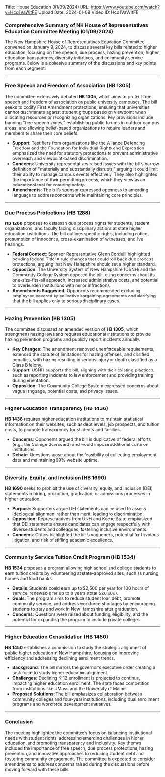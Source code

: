 Title: House Education (01/09/2024)
URL: https://www.youtube.com/watch?v=Hcd1VaWItFE
Upload Date: 2024-01-09
Video ID: Hcd1VaWItFE

### Comprehensive Summary of NH House of Representatives Education Committee Meeting (01/09/2024)

The New Hampshire House of Representatives Education Committee convened on January 9, 2024, to discuss several key bills related to higher education, focusing on free speech, due process, hazing prevention, higher education transparency, diversity initiatives, and community service programs. Below is a cohesive summary of the discussions and key points from each segment:

---

### **Free Speech and Freedom of Association (HB 1305)**  
The committee extensively debated **HB 1305**, which aims to protect free speech and freedom of association on public university campuses. The bill seeks to codify First Amendment protections, ensuring that universities cannot discriminate against student groups based on viewpoint when allocating resources or recognizing organizations. Key provisions include banning "free speech zones," establishing public forums in outdoor campus areas, and allowing belief-based organizations to require leaders and members to share their core beliefs.  

- **Support**: Testifiers from organizations like the Alliance Defending Freedom and the Foundation for Individual Rights and Expression emphasized the need for statutory protections to prevent administrative overreach and viewpoint-based discrimination.
- **Concerns**: University representatives raised issues with the bill’s narrow definition of "materially and substantially disrupts," arguing it could limit their ability to manage campus events effectively. They also highlighted the importance of their permitting process, which they view as an educational tool for ensuring safety.
- **Amendments**: The bill’s sponsor expressed openness to amending language to address concerns while maintaining core principles.

---

### **Due Process Protections (HB 1288)**  
**HB 1288** proposes to establish due process rights for students, student organizations, and faculty facing disciplinary actions at state higher education institutions. The bill outlines specific rights, including notice, presumption of innocence, cross-examination of witnesses, and live hearings.  

- **Federal Context**: Sponsor Representative Glenn Cordelli highlighted pending federal Title IX rule changes that could roll back due process protections, arguing that New Hampshire should set a higher standard.
- **Opposition**: The University System of New Hampshire (USNH) and the Community College System opposed the bill, citing concerns about its one-size-fits-all approach, increased administrative costs, and potential to overburden institutions with minor infractions.
- **Amendments Suggested**: Opponents recommended excluding employees covered by collective bargaining agreements and clarifying that the bill applies only to serious disciplinary cases.

---

### **Hazing Prevention (HB 1305)**  
The committee discussed an amended version of **HB 1305**, which strengthens hazing laws and requires educational institutions to provide hazing prevention programs and publicly report incidents annually.  

- **Key Changes**: The amendment removed unenforceable requirements, extended the statute of limitations for hazing offenses, and clarified penalties, with hazing resulting in serious injury or death classified as a Class B felony.
- **Support**: USNH supports the bill, aligning with their existing practices, such as reporting incidents to law enforcement and providing training during orientation.
- **Opposition**: The Community College System expressed concerns about vague language, potential costs, and privacy issues.

---

### **Higher Education Transparency (HB 1436)**  
**HB 1436** requires higher education institutions to maintain statistical information on their websites, such as debt levels, job prospects, and tuition costs, to promote transparency for students and families.  

- **Concerns**: Opponents argued the bill is duplicative of federal efforts (e.g., the College Scorecard) and would impose additional costs on institutions.
- **Debate**: Questions arose about the feasibility of collecting employment data and maintaining 99% website uptime.

---

### **Diversity, Equity, and Inclusion (HB 1690)**  
**HB 1690** seeks to prohibit the use of diversity, equity, and inclusion (DEI) statements in hiring, promotion, graduation, or admissions processes in higher education.  

- **Purpose**: Supporters argue DEI statements can be used to assess ideological alignment rather than merit, leading to discrimination.
- **Opposition**: Representatives from UNH and Keene State emphasized that DEI statements ensure candidates can engage respectfully with diverse students and colleagues, fostering inclusive environments.
- **Concerns**: Critics highlighted the bill’s vagueness, potential for frivolous litigation, and risk of stifling academic excellence.

---

### **Community Service Tuition Credit Program (HB 1534)**  
**HB 1534** proposes a program allowing high school and college students to earn tuition credits by volunteering at state-approved sites, such as nursing homes and food banks.  

- **Details**: Students could earn up to $2,500 per year for 100 hours of service, renewable for up to 8 years (total $20,000).
- **Goals**: The program aims to reduce student loan debt, promote community service, and address workforce shortages by encouraging students to stay and work in New Hampshire after graduation.
- **Concerns**: Questions were raised about funding, eligibility, and the potential for expanding the program to include private colleges.

---

### **Higher Education Consolidation (HB 1450)**  
**HB 1450** establishes a commission to study the strategic alignment of public higher education in New Hampshire, focusing on improving efficiency and addressing declining enrollment trends.  

- **Background**: The bill mirrors the governor’s executive order creating a task force to study higher education alignment.
- **Challenges**: Declining K-12 enrollment is projected to continue, impacting higher education enrollment. The state faces competition from institutions like UMass and the University of Maine.
- **Proposed Solutions**: The bill emphasizes collaboration between community colleges and four-year institutions, including dual enrollment programs and workforce development initiatives.

---

### **Conclusion**  
The meeting highlighted the committee’s focus on balancing institutional needs with student rights, addressing emerging challenges in higher education, and promoting transparency and inclusivity. Key themes included the importance of free speech, due process protections, hazing prevention, and innovative approaches to reducing student debt and fostering community engagement. The committee is expected to consider amendments to address concerns raised during the discussions before moving forward with these bills.